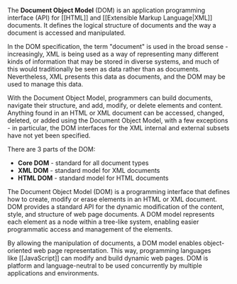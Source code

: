 The **Document Object Model** (DOM) is an application programming interface (API) for [[HTML]] and [[Extensible Markup Language|XML]] documents. It defines the logical structure of documents and the way a document is accessed and manipulated.

In the DOM specification, the term "document" is used in the broad sense - increasingly, XML is being used as a way of representing many different kinds of information that may be stored in diverse systems, and much of this would traditionally be seen as data rather than as documents. Nevertheless, XML presents this data as documents, and the DOM may be used to manage this data.

With the Document Object Model, programmers can build documents, navigate their structure, and add, modify, or delete elements and content. Anything found in an HTML or XML document can be accessed, changed, deleted, or added using the Document Object Model, with a few exceptions - in particular, the DOM interfaces for the XML internal and external subsets have not yet been specified.

There are 3 parts of the DOM:

- **Core DOM** - standard for all document types
- **XML DOM** - standard model for XML documents
- **HTML DOM** - standard model for HTML documents

The Document Object Model (DOM) is a programming interface that defines how to create, modify or erase elements in an HTML or XML document. DOM provides a standard API for the dynamic modification of the content, style, and structure of web page documents. A DOM model represents each element as a node within a tree-like system, enabling easier programmatic access and management of the elements.

By allowing the manipulation of documents, a DOM model enables object-oriented web page representation. This way, programming languages like [[JavaScript]] can modify and build dynamic web pages. DOM is platform and language-neutral to be used concurrently by multiple applications and environments.
